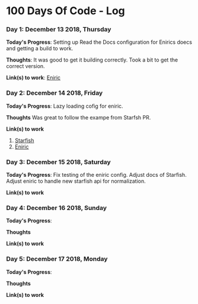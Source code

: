 # 100 Days Of Code - Log

### Day 1: December 13 2018, Thursday

**Today's Progress**: Setting up Read the Docs configuration for Enirics doecs and getting a build to work.

**Thoughts**: It was good to get it building correctly. Took a bit to get the correct version.

**Link(s) to work**: [Eniric](https://github.com/jason-neal/eniric)


### Day 2: December 14 2018, Friday

**Today's Progress**: Lazy loading cofig for eniric.

**Thoughts** Was great to follow the exampe from Starfsh PR.

**Link(s) to work**
1. [Starfish](https://github.com/iancze/Starfish/pull/107)
2. [Eniric](https://github.com/jason-neal/eniric/tree/lazy)


### Day 3: December 15 2018, Saturday

**Today's Progress**: Fix testing of the eniric config. Adjust docs of Starfish. Adjust eniric to handle new starfish api for normalization.

**Link(s) to work**



### Day 4: December 16 2018, Sunday

**Today's Progress**: 

**Thoughts** 

**Link(s) to work**


### Day 5: December 17 2018, Monday

**Today's Progress**: 

**Thoughts** 

**Link(s) to work**
